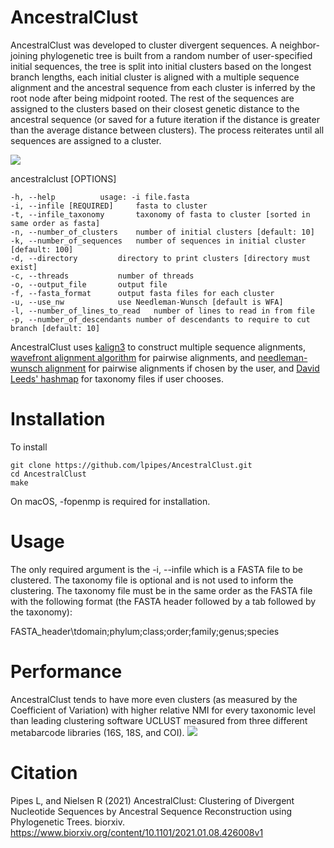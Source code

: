 # AncestralClust
AncestralClust was developed to cluster divergent sequences. A neighbor-joining phylogenetic tree is built from a random number of user-specified initial sequences, the tree is split into initial clusters based on the longest branch lengths, each initial cluster is aligned with a multiple sequence alignment and the ancestral sequence from each cluster is inferred by the root node after being midpoint rooted. The rest of the sequences are assigned to the clusters based on their closest genetic distance to the ancestral sequence (or saved for a future iteration if the distance is greater than the average distance between clusters). The process reiterates until all sequences are assigned to a cluster.

<img src="https://github.com/lpipes/AncestralClust/blob/master/cluster_ancestral.png?raw=true">

ancestralclust [OPTIONS]
	
	-h, --help			usage: -i file.fasta
	-i, --infile [REQUIRED]		fasta to cluster
	-t, --infile_taxonomy		taxonomy of fasta to cluster [sorted in same order as fasta]
	-n, --number_of_clusters	number of initial clusters [default: 10]
	-k, --number_of_sequences	number of sequences in initial cluster [default: 100]
	-d, --directory			directory to print clusters [directory must exist]
	-c, --threads			number of threads
	-o, --output_file		output file
	-f, --fasta_format		output fasta files for each cluster
	-u, --use_nw			use Needleman-Wunsch [default is WFA]
	-l, --number_of_lines_to_read	number of lines to read in from file
	-p, --number_of_descendants	number of descendants to require to cut branch [default: 10]	

AncestralClust uses <a href="https://github.com/TimoLassmann/kalign">kalign3</a> to construct multiple sequence alignments, <a href="https://github.com/smarco/WFA">wavefront alignment algorithm</a> for pairwise alignments, and <a href="https://github.com/noporpoise/seq-align">needleman-wunsch alignment</a> for pairwise alignments if chosen by the user, and <a href="https://github.com/DavidLeeds/hashmap">David Leeds' hashmap</a> for taxonomy files if user chooses.

# Installation
To install

	git clone https://github.com/lpipes/AncestralClust.git
	cd AncestralClust
	make

On macOS, -fopenmp is required for installation.

# Usage
The only required argument is the -i, --infile which is a FASTA file to be clustered. The taxonomy file is optional and is not used to inform the clustering. The taxonomy file must be in the same order as the FASTA file with the following format (the FASTA header followed by a tab followed by the taxonomy):

FASTA_header\tdomain;phylum;class;order;family;genus;species

# Performance
AncestralClust tends to have more even clusters (as measured by the Coefficient of Variation) with higher relative NMI for every taxonomic level than leading clustering software UCLUST measured from three different metabarcode libraries (16S, 18S, and COI).
<img src="https://github.com/lpipes/AncestralClust/blob/master/RelativeNMI_species.png?raw=true">

# Citation
Pipes L, and Nielsen R (2021) AncestralClust: Clustering of Divergent Nucleotide Sequences by Ancestral Sequence Reconstruction using Phylogenetic Trees. biorxiv. 
<a href="https://www.biorxiv.org/content/10.1101/2021.01.08.426008v1">https://www.biorxiv.org/content/10.1101/2021.01.08.426008v1</a>
